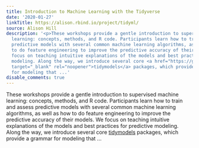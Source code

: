 ```yaml
---
title: Introduction to Machine Learning with the Tidyverse
date: '2020-01-27'
linkTitle: https://alison.rbind.io/project/tidyml/
source: Alison Hill
description: '<p>These workshops provide a gentle introduction to supervised machine
  learning: concepts, methods, and R code. Participants learn how to train and assess
  predictive models with several common machine learning algorithms, as well as how
  to do feature engineering to improve the predictive accuracy of their models. We
  focus on teaching intuitive explanations of the models and best practices for predictive
  modeling. Along the way, we introduce several core <a href="https://github.com/tidymodels"
  target="_blank" rel="noopener">tidymodels</a> packages, which provide a grammar
  for modeling that ...'
disable_comments: true
---
```

<p>These workshops provide a gentle introduction to supervised machine learning: concepts, methods, and R code. Participants learn how to train and assess predictive models with several common machine learning algorithms, as well as how to do feature engineering to improve the predictive accuracy of their models. We focus on teaching intuitive explanations of the models and best practices for predictive modeling. Along the way, we introduce several core <a href="https://github.com/tidymodels" target="_blank" rel="noopener">tidymodels</a> packages, which provide a grammar for modeling that ...